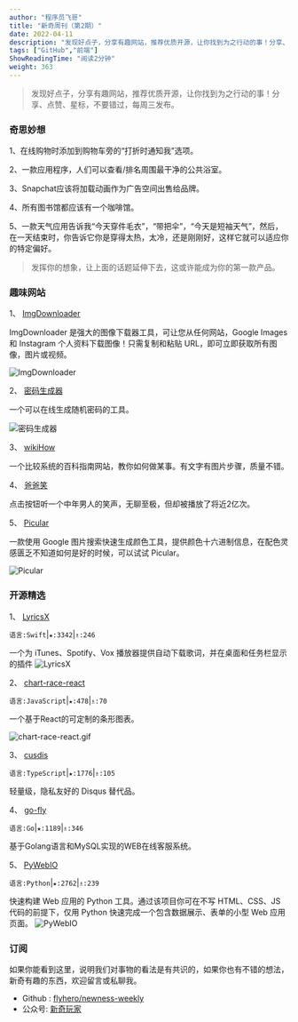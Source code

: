 ```yaml
---
author: "程序员飞哥"
title: "新奇周刊（第2期）"
date: 2022-04-11
description: "发现好点子，分享有趣网站，推荐优质开源，让你找到为之行动的事！分享、点赞、星标，不要错过，每周三发布。"
tags: ["GitHub","前端"]
ShowReadingTime: "阅读2分钟"
weight: 363
---
```

> 发现好点子，分享有趣网站，推荐优质开源，让你找到为之行动的事！分享、点赞、星标，不要错过，每周三发布。

### 奇思妙想

1、在线购物时添加到购物车旁的“打折时通知我”选项。

2、一款应用程序，人们可以查看/排名周围最干净的公共浴室。

3、Snapchat应该将加载动画作为广告空间出售给品牌。

4、所有图书馆都应该有一个咖啡馆。

5、一款天气应用告诉我“今天穿件毛衣”，“带把伞”，“今天是短袖天气”，然后，在一天结束时，你告诉它你是穿得太热，太冷，还是刚刚好，这样它就可以适应你的特定偏好。

> 发挥你的想象，让上面的话题延伸下去，这或许能成为你的第一款产品。

### 趣味网站

1、 [ImgDownloader](https://link.juejin.cn?target=https%3A%2F%2Fimgdownloader.com%2F "https://imgdownloader.com/")

ImgDownloader 是强大的图像下载器工具，可让您从任何网站，Google Images 和 Instagram 个人资料下载图像！只需复制和粘贴 URL，即可立即获取所有图像，图片或视频。

![ImgDownloader](https://p3-juejin.byteimg.com/tos-cn-i-k3u1fbpfcp/202bd7079c104ae5bbace028d411fd80~tplv-k3u1fbpfcp-zoom-in-crop-mark:1512:0:0:0.awebp)

2、 [密码生成器](https://link.juejin.cn?target=http%3A%2F%2Fwww.icosaedro.it%2FPasswordGenerator.htm "http://www.icosaedro.it/PasswordGenerator.htm")

一个可以在线生成随机密码的工具。

![密码生成器](https://p3-juejin.byteimg.com/tos-cn-i-k3u1fbpfcp/e0038ed7cd3f45c3915983a9c81be946~tplv-k3u1fbpfcp-zoom-in-crop-mark:1512:0:0:0.awebp)

3、 [wikiHow](https://link.juejin.cn?target=https%3A%2F%2Fzh.wikihow.com%2F "https://zh.wikihow.com/")

一个比较系统的百科指南网站，教你如何做某事。有文字有图片步骤，质量不错。

4、 [爸爸笑](https://link.juejin.cn?target=https%3A%2F%2Fdadlaughbutton.com%2F "https://dadlaughbutton.com/")

点击按钮听一个中年男人的笑声，无聊至极，但却被播放了将近2亿次。

5、 [Picular](https://link.juejin.cn?target=https%3A%2F%2Fpicular.co%2F "https://picular.co/")

一款使用 Google 图片搜索快速生成颜色工具，提供颜色十六进制信息，在配色灵感匮乏不知道如何是好的时候，可以试试 Picular。

![Picular](https://p3-juejin.byteimg.com/tos-cn-i-k3u1fbpfcp/c1ef24fa99e041249e5e738c2b9843b2~tplv-k3u1fbpfcp-zoom-in-crop-mark:1512:0:0:0.awebp)

### 开源精选

1、 [LyricsX](https://link.juejin.cn?target=https%3A%2F%2Fgithub.com%2Fddddxxx%2FLyricsX "https://github.com/ddddxxx/LyricsX")

`语言:Swift`|`★:3342`|`♗:246`

一个为 iTunes、Spotify、Vox 播放器提供自动下载歌词，并在桌面和任务栏显示的插件 ![LyricsX](https://p3-juejin.byteimg.com/tos-cn-i-k3u1fbpfcp/f671351b297d4248800fd8ea41469329~tplv-k3u1fbpfcp-zoom-in-crop-mark:1512:0:0:0.awebp)

2、 [chart-race-react](https://link.juejin.cn?target=https%3A%2F%2Fgithub.com%2Fbchao1%2Fchart-race-react "https://github.com/bchao1/chart-race-react")

`语言:JavaScript`|`★:478`|`♗:70`

一个基于React的可定制的条形图表。

![chart-race-react.gif](https://p6-juejin.byteimg.com/tos-cn-i-k3u1fbpfcp/777e29dd01204b2f8eeaaaffec85c9ec~tplv-k3u1fbpfcp-zoom-in-crop-mark:1512:0:0:0.awebp?)

3、 [cusdis](https://link.juejin.cn?target=https%3A%2F%2Fgithub.com%2Fdjyde%2Fcusdis "https://github.com/djyde/cusdis")

`语言:TypeScript`|`★:1776`|`♗:105`

轻量级，隐私友好的 Disqus 替代品。

4、 [go-fly](https://link.juejin.cn?target=https%3A%2F%2Fgithub.com%2Ftaoshihan1991%2Fgo-fly "https://github.com/taoshihan1991/go-fly")

`语言:Go`|`★:1189`|`♗:346`

基于Golang语言和MySQL实现的WEB在线客服系统。

5、 [PyWebIO](https://link.juejin.cn?target=https%3A%2F%2Fgithub.com%2Fpywebio%2FPyWebIO "https://github.com/pywebio/PyWebIO")

`语言:Python`|`★:2762`|`♗:239`

快速构建 Web 应用的 Python 工具。通过该项目你可在不写 HTML、CSS、JS 代码的前提下，仅用 Python 快速完成一个包含数据展示、表单的小型 Web 应用页面。 ![PyWebIO](https://p3-juejin.byteimg.com/tos-cn-i-k3u1fbpfcp/49f94d39a68c48c1bc70bc96a7b2389a~tplv-k3u1fbpfcp-zoom-in-crop-mark:1512:0:0:0.awebp)

### 订阅

如果你能看到这里，说明我们对事物的看法是有共识的，如果你也有不错的想法，新奇有趣的东西，欢迎留言或私聊我。

*   Github : [flyhero/newness-weekly](https://link.juejin.cn?target=https%3A%2F%2Fgithub.com%2Fflyhero%2Fnewness-weekly "https://github.com/flyhero/newness-weekly")
*   公众号: [新奇玩家](https://link.juejin.cn?target=https%3A%2F%2Fmp.weixin.qq.com%2Fs%2Fn8fHEyXuFWKH0lZJYlV1Yg "https://mp.weixin.qq.com/s/n8fHEyXuFWKH0lZJYlV1Yg")